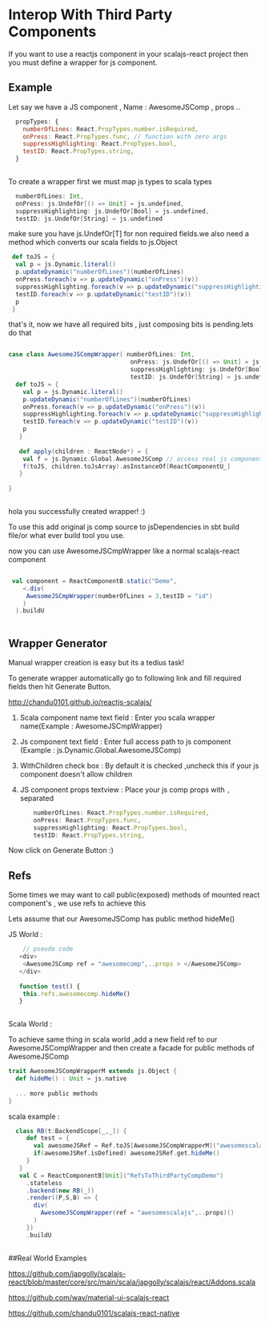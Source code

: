# Interop With Third Party Components 

If you want to use a reactjs component in your scalajs-react project then you must define a wrapper for js component.
  
## Example   
 Let say we have a JS component , Name : AwesomeJSComp , props ..
 ```js
   propTypes: {
     numberOfLines: React.PropTypes.number.isRequired,
     onPress: React.PropTypes.func, // function with zero args
     suppressHighlighting: React.PropTypes.bool,
     testID: React.PropTypes.string,
   }
   
   ```
 To create a wrapper first we must map js types to scala types
 
 ```scala
   numberOfLines: Int,
   onPress: js.UndefOr[() => Unit] = js.undefined,
   suppressHighlighting: js.UndefOr[Bool] = js.undefined,
   testID: js.UndefOr[String] = js.undefined
 ```
 make sure you have js.UndefOr[T]  for non required  fields.we also need a method which converts our scala fields to js.Object
 
 ```scala
  def toJS = {
   val p = js.Dynamic.literal()
   p.updateDynamic("numberOfLines")(numberOfLines)
   onPress.foreach(v => p.updateDynamic("onPress")(v))
   suppressHighlighting.foreach(v => p.updateDynamic("suppressHighlighting")(v))
   testID.foreach(v => p.updateDynamic("testID")(v))
   p
  }
 
 ```
 
 that's it, now we have all required bits , just composing bits is pending.lets do that 
 
 ```scala
 
 case class AwesomeJSCompWrapper( numberOfLines: Int,
                                   onPress: js.UndefOr[() => Unit] = js.undefined,
                                   suppressHighlighting: js.UndefOr[Bool] = js.undefined,
                                   testID: js.UndefOr[String] = js.undefined) {
   def toJS = {
     val p = js.Dynamic.literal()
     p.updateDynamic("numberOfLines")(numberOfLines)
     onPress.foreach(v => p.updateDynamic("onPress")(v))
     suppressHighlighting.foreach(v => p.updateDynamic("suppressHighlighting")(v))
     testID.foreach(v => p.updateDynamic("testID")(v))
     p
    }
    
    def apply(children : ReactNode*) = {
     val f = js.Dynamic.Global.AwesomeJSComp // access real js component
     f(toJS, children.toJsArray).asInstanceOf[ReactComponentU_]
    }
    
 }
    
 ```   
 
 hola you successfully created wrapper! :) 
 
 To use this add original js comp source to jsDependencies in sbt build file/or what ever build tool you use.
 
 now you can use AwesomeJSCmpWrapper like a normal scalajs-react component
 
 ```scala
 
  val component = ReactComponentB.static("Demo",
     <.div(
      AwesomeJSCmpWrapper(numberOfLines = 3,testID = "id")
     )
   ).buildU
   
  ``` 
  
## Wrapper Generator 

 Manual wrapper creation is easy  but its a tedius task! 
 
 To generate wrapper automatically go to following link and fill required fields then hit Generate Button.
 
http://chandu0101.github.io/reactjs-scalajs/
 
 1) Scala component name text field : 
    Enter you scala wrapper name(Example : AwesomeJSCmpWrapper)
  
 2) Js component text field : 
    Enter full access path to js component (Example :  js.Dynamic.Global.AwesomeJSComp)
 
 3) WithChildren check box :
    By default it is checked ,uncheck this if your js component doesn't allow children
 
 4) JS component props textview : 
    Place your js comp props with ``,`` separated
    
  ```js
         numberOfLines: React.PropTypes.number.isRequired,
         onPress: React.PropTypes.func,
         suppressHighlighting: React.PropTypes.bool,
         testID: React.PropTypes.string,
  ```
     
  Now click on Generate Button :)
  
  
## Refs
  
 Some times we may want to call public(exposed) methods of mounted react component's , we use refs to achieve this
 
 Lets assume that our AwesomeJSComp has public method hideMe()
 
 JS World :
 
 ```js
     // pseudo code 
    <div>
     <AwesomeJSComp ref = "awesomecomp",..props > </AwesomeJSComp>
    </div>
    
    function test() {
     this.refs.awesomecomp.hideMe()
    }
    
 ```
 
 Scala World : 
 
 To achieve same thing in scala world ,add a new field ref to our AwesomeJSCompWrapper and then create a facade 
  for public methods of AwesomeJSComp
  
 ```scala
 trait AwesomeJSCompWrapperM extends js.Object { 
   def hideMe() : Unit = js.native 
   
   ... more public methods
 }
 ```
 scala example :
 ```scala
   class RB(t:BackendScope[_,_]) {
      def test = {
        val awesomeJSRef = Ref.toJS[AwesomeJSCompWrapperM]("awesomescalajs")(t) // get ref
        if(awesomeJSRef.isDefined) awesomeJSRef.get.hideMe()
      }
    }
    val C = ReactComponentB[Unit]("RefsToThirdPartyCompDemo")
      .stateless
      .backend(new RB(_))
      .render((P,S,B) => {
        div(
          AwesomeJSCompWrapper(ref = "awesomescalajs",..props)()
        )
      })
      .buildU
      
 ```
 
##Real World Examples 
 
 https://github.com/japgolly/scalajs-react/blob/master/core/src/main/scala/japgolly/scalajs/react/Addons.scala
 
 https://github.com/wav/material-ui-scalajs-react
  
 https://github.com/chandu0101/scalajs-react-native
 

 
 
 
 
